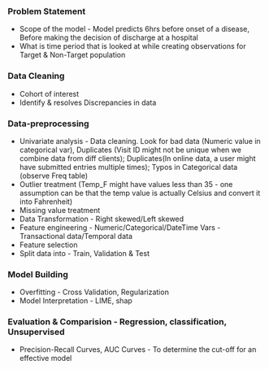### Problem Statement
* Scope of the model - Model predicts 6hrs before onset of a disease, Before making the decision of discharge at a hospital
* What is time period that is looked at while creating observations for Target & Non-Target population

### Data Cleaning
* Cohort of interest
* Identify & resolves Discrepancies in data

### Data-preprocessing
* Univariate analysis - Data cleaning. Look for bad data (Numeric value in categorical var), Duplicates (Visit ID might not be unique when we combine data from diff clients); Duplicates(In online data, a user might have submitted entries multiple times); Typos in Categorical data (observe Freq table)
* Outlier treatment (Temp_F might have values less than 35 - one assumption can be that the temp value is actually Celsius and convert it into Fahrenheit)
* Missing value treatment
* Data Transformation - Right skewed/Left skewed
* Feature engineering - Numeric/Categorical/DateTime Vars - Transactional data/Temporal data
* Feature selection
* Split data into - Train, Validation & Test

### Model Building
* Overfitting - Cross Validation, Regularization
* Model Interpretation - LIME, shap

### Evaluation & Comparision - Regression, classification, Unsupervised
* Precision-Recall Curves, AUC Curves - To determine the cut-off for an effective model



